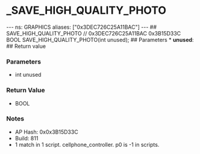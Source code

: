 # _SAVE_HIGH_QUALITY_PHOTO

--- ns: GRAPHICS aliases: ["0x3DEC726C25A11BAC"] --- ## SAVE_HIGH_QUALITY_PHOTO  // 0x3DEC726C25A11BAC 0x3B15D33C BOOL SAVE_HIGH_QUALITY_PHOTO(int unused);  ## Parameters * **unused**:  ## Return value

### Parameters
* int unused

### Return Value
* BOOL

### Notes
* AP Hash: 0x0x3B15D33C
* Build: 811
* 1 match in 1 script. cellphone_controller.
p0 is -1 in scripts.

